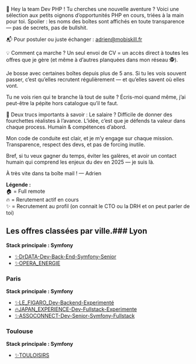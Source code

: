 🎯 Hey la team Dev PHP !
Tu cherches une nouvelle aventure ? Voici une sélection aux petits oignons d’opportunités PHP en cours, triées à la main pour toi.
Spoiler : les noms des boîtes sont affichés en toute transparence — pas de secrets, pas de bullshit.


📬 Pour postuler ou juste échanger : adrien@mobiskill.fr


💡 Comment ça marche ?
Un seul envoi de CV = un accès direct à toutes les offres que je gère (et même à d’autres planquées dans mon réseau 🕵️).


Je bosse avec certaines boîtes depuis plus de 5 ans. Si tu les vois souvent passer, c’est qu’elles recrutent régulièrement — et qu’elles savent où elles vont.


Tu ne vois rien qui te branche là tout de suite ? Écris-moi quand même, j’ai peut-être la pépite hors catalogue qu’il te faut.


💬 Deux trucs importants à savoir :
Le salaire ? Difficile de donner des fourchettes réalistes à l’avance. L’idée, c’est que je défends ta valeur dans chaque process. Humain & compétences d’abord.


Mon code de conduite est clair, et je m’y engage sur chaque mission. Transparence, respect des devs, et pas de forcing inutile.


Bref, si tu veux gagner du temps, éviter les galères, et avoir un contact humain qui comprend les enjeux du dev en 2025 — je suis là.


À très vite dans ta boîte mail !
— Adrien

<b>Légende : </b></br>
🏠 = Full remote</br>
🔥 = Rerutement actif en cours</br>
✨ = Recrutement au profil (on connait le CTO ou la DRH et on peut parler de toi)

<!-- START:OFFRES_VILLE_STACK -->
## Les offres classées par ville.### Lyon
**Stack principale : Symfony**
- [✨DrDATA-Dev-Back-End-Symfony-Senior](✨DrDATA-Dev-Back-End-Symfony-Senior.md)
- [✨OPERA_ENERGIE](✨OPERA_ENERGIE.md)


### Paris
**Stack principale : Symfony**
- [✨LE_FIGARO_Dev-Backend-Experimenté](✨LE_FIGARO_Dev-Backend-Experimenté.md)
- [🔥JAPAN_EXPERIENCE-Dev-Fullstack-Experimente](🔥JAPAN_EXPERIENCE-Dev-Fullstack-Experimente.md)
- [✨ASSOCONNECT-Dev-Senior-Symfony-Fullstack](✨ASSOCONNECT-Dev-Senior-Symfony-Fullstack.md)


### Toulouse
**Stack principale : Symfony**
- [✨TOULOISIRS](✨TOULOISIRS.md)


<!-- END:OFFRES_VILLE_STACK -->
